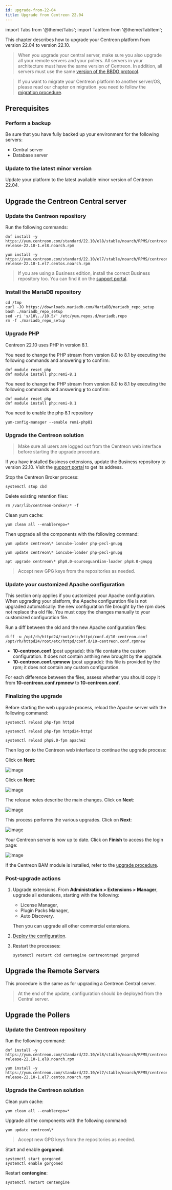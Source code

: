 ```yaml
---
id: upgrade-from-22-04
title: Upgrade from Centreon 22.04
---
```

import Tabs from '@theme/Tabs';
import TabItem from '@theme/TabItem';

This chapter describes how to upgrade your Centreon platform from version 22.04
to version 22.10.

> When you upgrade your central server, make sure you also upgrade all your remote servers and your pollers. All servers in your architecture must have the same version of Centreon. In addition, all servers must use the same [version of the BBDO protocol](../developer/developer-broker-bbdo.md#switching-versions-of-bbdo).

> If you want to migrate your Centreon platform to another server/OS, please read our chapter on migration.
> you need to follow the [migration procedure](../migrate/introduction.md).

## Prerequisites

### Perform a backup

Be sure that you have fully backed up your environment for the following
servers:

- Central server
- Database server

### Update to the latest minor version

Update your platform to the latest available minor version of Centreon 22.04.

## Upgrade the Centreon Central server

### Update the Centreon repository

Run the following commands:

<Tabs groupId="sync">
<TabItem value="Alma / RHEL / Oracle Linux 8" label="Alma / RHEL / Oracle Linux 8">

```shell
dnf install -y https://yum.centreon.com/standard/22.10/el8/stable/noarch/RPMS/centreon-release-22.10-1.el8.noarch.rpm
```

</TabItem>
<TabItem value="CentOS 7" label="CentOS 7">

```shell
yum install -y https://yum.centreon.com/standard/22.10/el7/stable/noarch/RPMS/centreon-release-22.10-1.el7.centos.noarch.rpm
```

</TabItem>
</Tabs>

> If you are using a Business edition, install the correct Business repository too. You can find it on the [support portal](https://support.centreon.com/s/repositories).

### Install the MariaDB repository

```shell
cd /tmp
curl -JO https://downloads.mariadb.com/MariaDB/mariadb_repo_setup
bash ./mariadb_repo_setup
sed -ri 's/10\../10.5/' /etc/yum.repos.d/mariadb.repo
rm -f ./mariadb_repo_setup
```

### Upgrade PHP

Centreon 22.10 uses PHP in version 8.1.

<Tabs groupId="sync">
<TabItem value="RHEL 8" label="RHEL 8">

You need to change the PHP stream from version 8.0 to 8.1 by executing the following commands and answering **y**
to confirm:
```shell
dnf module reset php
dnf module install php:remi-8.1
```

</TabItem>
<TabItem value="Alma / Oracle Linux 8" label="Alma / Oracle Linux 8">

You need to change the PHP stream from version 8.0 to 8.1 by executing the following commands and answering **y**
to confirm:
```shell
dnf module reset php
dnf module install php:remi-8.1
```

</TabItem>
<TabItem value="CentOS 7" label="CentOS 7">

You need to enable the php 8.1 repository
```shell
yum-config-manager --enable remi-php81
```

</TabItem>
</Tabs>

### Upgrade the Centreon solution

> Make sure all users are logged out from the Centreon web interface
> before starting the upgrade procedure.

If you have installed Business extensions, update the Business repository to version 22.10.
Visit the [support portal](https://support.centreon.com/s/repositories) to get its address.

Stop the Centreon Broker process:

```shell
systemctl stop cbd
```

Delete existing retention files:

```shell
rm /var/lib/centreon-broker/* -f
```

Clean yum cache:

```shell
yum clean all --enablerepo=*
```

Then upgrade all the components with the following command:

<Tabs groupId="sync">
<TabItem value="Alma / RHEL / Oracle Linux 8" label="Alma / RHEL / Oracle Linux 8">

```shell
yum update centreon\* ioncube-loader php-pecl-gnupg
```

</TabItem>
<TabItem value="CentOS 7" label="CentOS 7">

```shell
yum update centreon\* ioncube-loader php-pecl-gnupg
```

</TabItem>
<TabItem value="Debian 11" label="Debian 11">

```shell
apt upgrade centreon\* php8.0-sourceguardian-loader php8.0-gnupg
```

</TabItem>
</Tabs>

> Accept new GPG keys from the repositories as needed.

### Update your customized Apache configuration

This section only applies if you customized your Apache configuration. When upgrading your platform, the Apache configuration file is not upgraded automatically: the new configuration file brought by the rpm does not replace tha old file. You must copy the changes manually to your customized configuration file.

Run a diff between the old and the new Apache configuration files:

```shell
diff -u /opt/rh/httpd24/root/etc/httpd/conf.d/10-centreon.conf /opt/rh/httpd24/root/etc/httpd/conf.d/10-centreon.conf.rpmnew
```

* **10-centreon.conf** (post upgrade): this file contains the custom configuration. It does not contain anthing new brought by the upgrade.
* **10-centreon.conf.rpmnew** (post upgrade): this file is provided by the rpm; it does not contain any custom configuration.

For each difference between the files, assess whether you should copy it from **10-centreon.conf.rpmnew** to **10-centreon.conf**.

### Finalizing the upgrade

Before starting the web upgrade process, reload the Apache server with the
following command:

<Tabs groupId="sync">
<TabItem value="Alma / RHEL / Oracle Linux 8" label="Alma / RHEL / Oracle Linux 8">

```shell
systemctl reload php-fpm httpd
```

</TabItem>
<TabItem value="CentOS 7" label="CentOS 7">

```shell
systemctl reload php-fpm httpd24-httpd
```

</TabItem>
<TabItem value="Debian 11" label="Debian 11">

```shell
systemctl reload php8.0-fpm apache2
```

</TabItem>
</Tabs>

Then log on to the Centreon web interface to continue the upgrade process:

Click on **Next**:

![image](../assets/upgrade/web_update_1.png)

Click on **Next**:

![image](../assets/upgrade/web_update_2.png)

The release notes describe the main changes. Click on **Next**:

![image](../assets/upgrade/web_update_3.png)

This process performs the various upgrades. Click on **Next**:

![image](../assets/upgrade/web_update_4.png)

Your Centreon server is now up to date. Click on **Finish** to access the login
page:

![image](../assets/upgrade/web_update_5.png)

If the Centreon BAM module is installed, refer to the
[upgrade procedure](../service-mapping/upgrade.md).

### Post-upgrade actions

1. Upgrade extensions. From **Administration > Extensions > Manager**, upgrade all extensions, starting
with the following:

   - License Manager,
   - Plugin Packs Manager,
   - Auto Discovery.

   Then you can upgrade all other commercial extensions.

2. [Deploy the configuration](../monitoring/monitoring-servers/deploying-a-configuration.md).

3. Restart the processes:

    ``` shell
    systemctl restart cbd centengine centreontrapd gorgoned
    ```

## Upgrade the Remote Servers

This procedure is the same as for upgrading a Centreon Central server.

> At the end of the update, configuration should be deployed from the Central server.

## Upgrade the Pollers

### Update the Centreon repository

Run the following command:

<Tabs groupId="sync">
<TabItem value="Alma / RHEL / Oracle Linux 8" label="Alma / RHEL / Oracle Linux 8">

```shell
dnf install -y https://yum.centreon.com/standard/22.10/el8/stable/noarch/RPMS/centreon-release-22.10-1.el8.noarch.rpm
```

</TabItem>
<TabItem value="CentOS 7" label="CentOS 7">

```shell
yum install -y https://yum.centreon.com/standard/22.10/el7/stable/noarch/RPMS/centreon-release-22.10-1.el7.centos.noarch.rpm
```

</TabItem>
</Tabs>

### Upgrade the Centreon solution

Clean yum cache:

```shell
yum clean all --enablerepo=*
```

Upgrade all the components with the following command:

```shell
yum update centreon\*
```

> Accept new GPG keys from the repositories as needed.

Start and enable **gorgoned**:

```shell
systemctl start gorgoned
systemctl enable gorgoned
```

Restart **centengine**:

```shell
systemctl restart centengine
```
